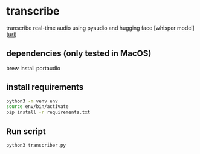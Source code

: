 # transcribe

transcribe real-time audio using pyaudio and hugging face [whisper model]([url](https://huggingface.co/openai/whisper-base.en ))

## dependencies (only tested in MacOS)
brew install portaudio

## install requirements
```bash
python3 -m venv env
source env/bin/activate
pip install -r requirements.txt
```


## Run script
```bash
python3 transcriber.py
```
